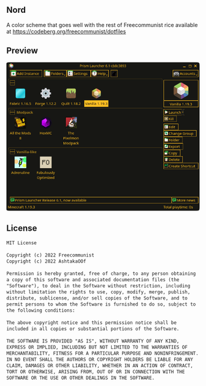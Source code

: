 <!--
SPDX-FileCopyrightText: 2022 AshtakaOOf

SPDX-License-Identifier: CC0-1.0

-->

Nord
---
A color scheme that goes well with the rest of Freecommunist rice available at https://codeberg.org/freecommunist/dotfiles

## Preview
![Rangoon Preview](preview.png)

## License
```
MIT License

Copyright (c) 2022 Freecommunist
Copyright (c) 2022 AshtakaOOf

Permission is hereby granted, free of charge, to any person obtaining a copy of this software and associated documentation files (the "Software"), to deal in the Software without restriction, including without limitation the rights to use, copy, modify, merge, publish, distribute, sublicense, and/or sell copies of the Software, and to permit persons to whom the Software is furnished to do so, subject to the following conditions:

The above copyright notice and this permission notice shall be included in all copies or substantial portions of the Software.

THE SOFTWARE IS PROVIDED "AS IS", WITHOUT WARRANTY OF ANY KIND, EXPRESS OR IMPLIED, INCLUDING BUT NOT LIMITED TO THE WARRANTIES OF MERCHANTABILITY, FITNESS FOR A PARTICULAR PURPOSE AND NONINFRINGEMENT. IN NO EVENT SHALL THE AUTHORS OR COPYRIGHT HOLDERS BE LIABLE FOR ANY CLAIM, DAMAGES OR OTHER LIABILITY, WHETHER IN AN ACTION OF CONTRACT, TORT OR OTHERWISE, ARISING FROM, OUT OF OR IN CONNECTION WITH THE SOFTWARE OR THE USE OR OTHER DEALINGS IN THE SOFTWARE.
```
